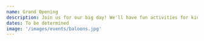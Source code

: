 ```yaml
---
name: Grand Opening
description: Join us for our big day! We'll have fun activities for kids of all ages, an open gym, prizes and more!
dates: To be determined
image: '/images/events/baloons.jpg'
---
```

